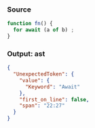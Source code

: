 ### Source
```js parse:stmt
function fn() {
  for await (a of b) ;
}
```

### Output: ast
```json
{
  "UnexpectedToken": {
    "value": {
      "Keyword": "Await"
    },
    "first_on_line": false,
    "span": "22:27"
  }
}
```
